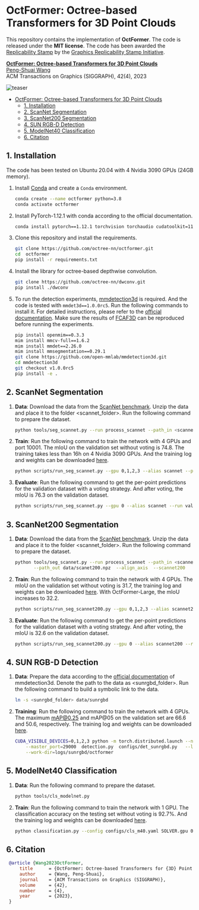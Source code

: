 # OctFormer: Octree-based Transformers for 3D Point Clouds

This repository contains the implementation of **OctFormer**. The code is
released under the **MIT license**. The code has been awarded the [Replicability Stamp](http://www.replicabilitystamp.org#https-github-com-octree-nn-octformer) by the [Graphics Replicability Stamp Initiative](https://www.replicabilitystamp.org/).


**[OctFormer: Octree-based Transformers for 3D Point Clouds](https://wang-ps.github.io/octformer.html)**<br/>
[Peng-Shuai Wang](https://wang-ps.github.io/)<br/>
ACM Transactions on Graphics (SIGGRAPH), 42(4), 2023

![teaser](teaser.png)


- [OctFormer: Octree-based Transformers for 3D Point Clouds](#octformer-octree-based-transformers-for-3d-point-clouds)
  - [1. Installation](#1-installation)
  - [2. ScanNet Segmentation](#2-scannet-segmentation)
  - [3. ScanNet200 Segmentation](#3-scannet200-segmentation)
  - [4. SUN RGB-D Detection](#4-sun-rgb-d-detection)
  - [5. ModelNet40 Classification](#5-modelnet40-classification)
  - [6. Citation](#6-citation)


## 1. Installation

The code has been tested on Ubuntu 20.04 with 4 Nvidia 3090 GPUs (24GB memory).


1. Install [Conda](https://www.anaconda.com/) and create a `Conda` environment.

    ```bash
    conda create --name octformer python=3.8
    conda activate octformer
    ```

2. Install PyTorch-1.12.1 with conda according to the official documentation.

    ```bash
    conda install pytorch==1.12.1 torchvision torchaudio cudatoolkit=11.3 -c pytorch
    ```

3. Clone this repository and install the requirements.

    ```bash
    git clone https://github.com/octree-nn/octformer.git
    cd  octformer
    pip install -r requirements.txt
    ```

4. Install the library for octree-based depthwise convolution.

    ```bash
    git clone https://github.com/octree-nn/dwconv.git
    pip install ./dwconv
    ```

5. To run the detection experiments,
   [mmdetection3d](https://github.com/open-mmlab/mmdetection3d) is required.
   And the code is tested with `mmdet3d==1.0.0rc5`. Run the following commands
   to install it. For detailed instructions, please refer to the
   [official documentation](https://mmdetection3d.readthedocs.io/en/latest/get_started.html#installation).
   Make sure the results of
   [FCAF3D](https://github.com/open-mmlab/mmdetection3d/blob/main/configs/fcaf3d/README.md)
   can be reproduced before running the experiments.

    ```bash
    pip install openmim==0.3.3
    mim install mmcv-full==1.6.2
    mim install mmdet==2.26.0
    mim install mmsegmentation==0.29.1
    git clone https://github.com/open-mmlab/mmdetection3d.git
    cd mmdetection3d
    git checkout v1.0.0rc5
    pip install -e .
    ```

## 2. ScanNet Segmentation

1. **Data**: Download the data from the
   [ScanNet benchmark](https://kaldir.vc.in.tum.de/scannet_benchmark/).
   Unzip the data and place it to the folder <scannet_folder>. Run the following
   command to prepare the dataset.

    ```bash
    python tools/seg_scannet.py --run process_scannet --path_in <scannet_folder>
    ```

2. **Train**: Run the following command to train the network with 4 GPUs and
   port 10001. The mIoU on the validation set without voting is 74.8. The
   training takes less than 16h on 4 Nvidia 3090 GPUs. And the training log and
   weights can be downloaded
   [here](https://1drv.ms/u/c/be1d39f48ac43e0a/EQo-xIr0OR0ggL6aAAAAAAAB92-O6xWX3DlAb8yxaZOyeA).

    ```bash
    python scripts/run_seg_scannet.py --gpu 0,1,2,3 --alias scannet --port 10001
    ```

3. **Evaluate**: Run the following command to get the per-point predictions for
   the validation dataset with a voting strategy. And after voting, the mIoU is
   76.3 on the validation dataset.

    ```bash
    python scripts/run_seg_scannet.py --gpu 0 --alias scannet --run validate
    ```


## 3. ScanNet200 Segmentation


1. **Data**: Download the data from the
   [ScanNet benchmark](https://kaldir.vc.in.tum.de/scannet_benchmark/).
   Unzip the data and place it to the folder <scannet_folder>. Run the following
   command to prepare the dataset.

    ```bash
    python tools/seg_scannet.py --run process_scannet --path_in <scannet_folder>  \
           --path_out data/scanet200.npz  --align_axis  --scannet200
    ```

2. **Train**: Run the following command to train the network with 4 GPUs. The
    mIoU on the validation set without voting is 31.7, the training log and
   weights can be downloaded
   [here](https://1drv.ms/u/c/be1d39f48ac43e0a/EQo-xIr0OR0ggL6cAAAAAAAB7KLyYJOcTe5VMIOi4npxSw).
   With OctFormer-Large, the mIoU increases to 32.2.

    ```bash
    python scripts/run_seg_scannet200.py --gpu 0,1,2,3 --alias scannet200
    ```

3. **Evaluate**: Run the following command to get the per-point predictions for
   the validation dataset with a voting strategy. And after voting, the mIoU is
   32.6 on the validation dataset.

    ```bash
    python scripts/run_seg_scannet200.py --gpu 0 --alias scannet200 --run validate
    ```


## 4. SUN RGB-D Detection

1. **Data**: Prepare the data according to the
   [official documentation](https://mmdetection3d.readthedocs.io/en/latest/advanced_guides/datasets/sunrgbd.html)
   of mmdetection3d. Denote the path to the data as <sunrgbd_folder>. Run the
   following command to build a symbolic link to the data.

    ```bash
    ln -s <sunrgbd_folder> data/sunrgbd
    ```

2. **Training**: Run the following command to train the network with 4 GPUs. The
    maximum mAP@0.25 and mAP@05 on the validation set are 66.6 and 50.6,
    respectively. The training log and weights can be downloaded
    [here](https://1drv.ms/u/c/be1d39f48ac43e0a/EQo-xIr0OR0ggL6eAAAAAAABxlX2sxwFvRtOMcedtyHpQQ).

    ```bash
    CUDA_VISIBLE_DEVICES=0,1,2,3 python -m torch.distributed.launch --nproc_per_node=4  \
        --master_port=29000  detection.py  configs/det_sunrgbd.py   --launcher=pytorch  \
        --work-dir=logs/sunrgbd/octformer
    ```

## 5. ModelNet40 Classification

1. **Data**: Run the following command to prepare the dataset.

    ```bash
    python tools/cls_modelnet.py
    ```

2. **Train**: Run the following command to train the network with 1 GPU. The
   classification accuracy on the testing set without voting is 92.7%. And the
   training log and weights can be downloaded
   [here](https://1drv.ms/u/c/be1d39f48ac43e0a/EQo-xIr0OR0ggL6bAAAAAAAB64TALmaOG3fo76lTbU_XEA).
    ```bash
    python classification.py --config configs/cls_m40.yaml SOLVER.gpu 0,
    ```

## 6. Citation

   ```bibtex
    @article {Wang2023OctFormer,
        title      = {OctFormer: Octree-based Transformers for {3D} Point Clouds},
        author     = {Wang, Peng-Shuai},
        journal    = {ACM Transactions on Graphics (SIGGRAPH)},
        volume     = {42},
        number     = {4},
        year       = {2023},
    }
   ```
